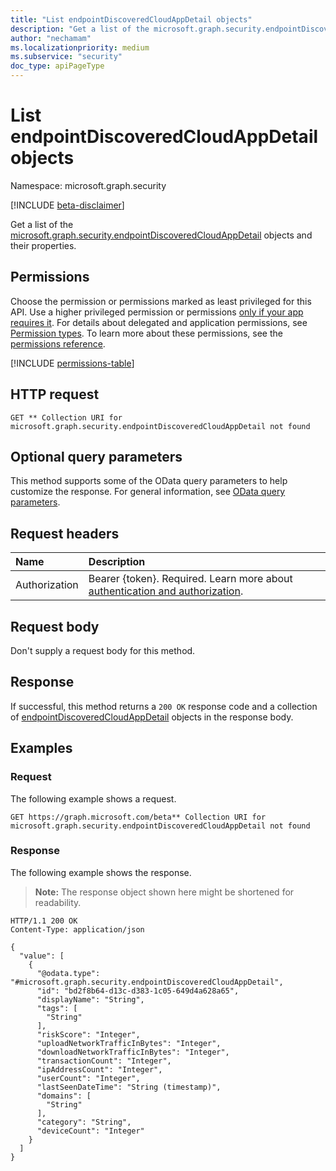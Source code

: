 ```yaml
---
title: "List endpointDiscoveredCloudAppDetail objects"
description: "Get a list of the microsoft.graph.security.endpointDiscoveredCloudAppDetail objects and their properties."
author: "nechamam"
ms.localizationpriority: medium
ms.subservice: "security"
doc_type: apiPageType
---
```


# List endpointDiscoveredCloudAppDetail objects

Namespace: microsoft.graph.security

[!INCLUDE [beta-disclaimer](../../includes/beta-disclaimer.md)]

Get a list of the [microsoft.graph.security.endpointDiscoveredCloudAppDetail](../resources/security-endpointdiscoveredcloudappdetail.md) objects and their properties.

## Permissions

Choose the permission or permissions marked as least privileged for this API. Use a higher privileged permission or permissions [only if your app requires it](/graph/permissions-overview#best-practices-for-using-microsoft-graph-permissions). For details about delegated and application permissions, see [Permission types](/graph/permissions-overview#permission-types). To learn more about these permissions, see the [permissions reference](/graph/permissions-reference).

<!-- {
  "blockType": "permissions",
  "name": "security-endpointdiscoveredcloudappdetail-list-permissions"
}
-->
[!INCLUDE [permissions-table](../includes/permissions/security-endpointdiscoveredcloudappdetail-list-permissions.md)]

## HTTP request

<!-- {
  "blockType": "ignored"
}
-->
``` http
GET ** Collection URI for microsoft.graph.security.endpointDiscoveredCloudAppDetail not found
```

## Optional query parameters

This method supports some of the OData query parameters to help customize the response. For general information, see [OData query parameters](/graph/query-parameters).

## Request headers

|Name|Description|
|:---|:---|
|Authorization|Bearer {token}. Required. Learn more about [authentication and authorization](/graph/auth/auth-concepts).|

## Request body

Don't supply a request body for this method.

## Response

If successful, this method returns a `200 OK` response code and a collection of [endpointDiscoveredCloudAppDetail](../resources/security-endpointdiscoveredcloudappdetail.md) objects in the response body.

## Examples

### Request

The following example shows a request.
<!-- {
  "blockType": "request",
  "name": "list_endpointdiscoveredcloudappdetail"
}
-->
``` http
GET https://graph.microsoft.com/beta** Collection URI for microsoft.graph.security.endpointDiscoveredCloudAppDetail not found
```


### Response

The following example shows the response.
>**Note:** The response object shown here might be shortened for readability.
<!-- {
  "blockType": "response",
  "truncated": true,
  "@odata.type": "Collection(microsoft.graph.security.endpointDiscoveredCloudAppDetail)"
}
-->
``` http
HTTP/1.1 200 OK
Content-Type: application/json

{
  "value": [
    {
      "@odata.type": "#microsoft.graph.security.endpointDiscoveredCloudAppDetail",
      "id": "bd2f8b64-d13c-d383-1c05-649d4a628a65",
      "displayName": "String",
      "tags": [
        "String"
      ],
      "riskScore": "Integer",
      "uploadNetworkTrafficInBytes": "Integer",
      "downloadNetworkTrafficInBytes": "Integer",
      "transactionCount": "Integer",
      "ipAddressCount": "Integer",
      "userCount": "Integer",
      "lastSeenDateTime": "String (timestamp)",
      "domains": [
        "String"
      ],
      "category": "String",
      "deviceCount": "Integer"
    }
  ]
}
```

